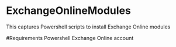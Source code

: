 # ExchangeOnlineModules
This captures Powershell scripts to install Exchange Online modules


#Requirements
Powershell 
Exchange Online account
